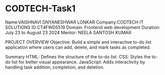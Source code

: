 
# CODTECH-Task1

Name:VAISHNAVI DNYANESHWAR LONKAR
Company:CODTECH IT SOLUTIONS
ID:CT4FWD5519
Domain: Frontend web development
Duration: July 23 to August 23 2024
Mentor: NEELA SANTOSH KUMAR

PROJECT OVERVIEW
Objective: Build a simple and interactive to-do list application where users can add, delete, and mark tasks as completed.

Summary
HTML: Defines the structure of the to-do list.
CSS: Styles the to-do list for better visual appearance.
JavaScript: Adds interactivity by handling task addition, completion, and deletion.
